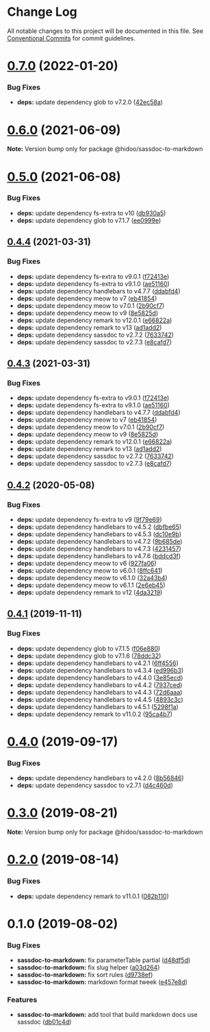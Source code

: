# Change Log

All notable changes to this project will be documented in this file.
See [Conventional Commits](https://conventionalcommits.org) for commit guidelines.

# [0.7.0](https://github.com/hidoo/unit-sass/compare/v0.6.0...v0.7.0) (2022-01-20)


### Bug Fixes

* **deps:** update dependency glob to v7.2.0 ([42ec58a](https://github.com/hidoo/unit-sass/commit/42ec58a515f52c9c89d3d19480315b5b99b25be9))





# [0.6.0](https://github.com/hidoo/unit-sass/compare/v0.5.0...v0.6.0) (2021-06-09)

**Note:** Version bump only for package @hidoo/sassdoc-to-markdown





# [0.5.0](https://github.com/hidoo/unit-sass/compare/v0.4.4...v0.5.0) (2021-06-08)


### Bug Fixes

* **deps:** update dependency fs-extra to v10 ([db930a5](https://github.com/hidoo/unit-sass/commit/db930a58f63db1913698fe31d753a6ef97a87ede))
* **deps:** update dependency glob to v7.1.7 ([ee0999e](https://github.com/hidoo/unit-sass/commit/ee0999e8e366b128c9111c4121398abbf9918530))





## [0.4.4](https://github.com/hidoo/unit-sass/compare/v0.4.2...v0.4.4) (2021-03-31)


### Bug Fixes

* **deps:** update dependency fs-extra to v9.0.1 ([f72413e](https://github.com/hidoo/unit-sass/commit/f72413eeeb821834c1e5eea42b71fca78ed97ccb))
* **deps:** update dependency fs-extra to v9.1.0 ([ae51160](https://github.com/hidoo/unit-sass/commit/ae51160326cd5ab4edd3aff0902b9ffc28e3fa5d))
* **deps:** update dependency handlebars to v4.7.7 ([ddabfd4](https://github.com/hidoo/unit-sass/commit/ddabfd498cd0d9e9278669b04d6dde86f5c9ab4b))
* **deps:** update dependency meow to v7 ([eb41854](https://github.com/hidoo/unit-sass/commit/eb4185423ecec6392a9c5451f67b7039e2a68e1e))
* **deps:** update dependency meow to v7.0.1 ([2b90cf7](https://github.com/hidoo/unit-sass/commit/2b90cf764a203a1e9c157aef1a028cd1d102b29a))
* **deps:** update dependency meow to v9 ([8e5825d](https://github.com/hidoo/unit-sass/commit/8e5825d2ef438777e0ca3ef1d34470378f0ccb2c))
* **deps:** update dependency remark to v12.0.1 ([e66822a](https://github.com/hidoo/unit-sass/commit/e66822ab2d01bb273c74f4bc6a58f0c9443e1d03))
* **deps:** update dependency remark to v13 ([ad1add2](https://github.com/hidoo/unit-sass/commit/ad1add26c6f673fc3ff4f9f523bcc913b67a279f))
* **deps:** update dependency sassdoc to v2.7.2 ([7633742](https://github.com/hidoo/unit-sass/commit/76337427c587b7759182b65d1fbf7f810c6650eb))
* **deps:** update dependency sassdoc to v2.7.3 ([e8cafd7](https://github.com/hidoo/unit-sass/commit/e8cafd7fa7070d79828e4a235fd6fe67c16d68f8))





## [0.4.3](https://github.com/hidoo/unit-sass/compare/v0.4.2...v0.4.3) (2021-03-31)


### Bug Fixes

* **deps:** update dependency fs-extra to v9.0.1 ([f72413e](https://github.com/hidoo/unit-sass/commit/f72413eeeb821834c1e5eea42b71fca78ed97ccb))
* **deps:** update dependency fs-extra to v9.1.0 ([ae51160](https://github.com/hidoo/unit-sass/commit/ae51160326cd5ab4edd3aff0902b9ffc28e3fa5d))
* **deps:** update dependency handlebars to v4.7.7 ([ddabfd4](https://github.com/hidoo/unit-sass/commit/ddabfd498cd0d9e9278669b04d6dde86f5c9ab4b))
* **deps:** update dependency meow to v7 ([eb41854](https://github.com/hidoo/unit-sass/commit/eb4185423ecec6392a9c5451f67b7039e2a68e1e))
* **deps:** update dependency meow to v7.0.1 ([2b90cf7](https://github.com/hidoo/unit-sass/commit/2b90cf764a203a1e9c157aef1a028cd1d102b29a))
* **deps:** update dependency meow to v9 ([8e5825d](https://github.com/hidoo/unit-sass/commit/8e5825d2ef438777e0ca3ef1d34470378f0ccb2c))
* **deps:** update dependency remark to v12.0.1 ([e66822a](https://github.com/hidoo/unit-sass/commit/e66822ab2d01bb273c74f4bc6a58f0c9443e1d03))
* **deps:** update dependency remark to v13 ([ad1add2](https://github.com/hidoo/unit-sass/commit/ad1add26c6f673fc3ff4f9f523bcc913b67a279f))
* **deps:** update dependency sassdoc to v2.7.2 ([7633742](https://github.com/hidoo/unit-sass/commit/76337427c587b7759182b65d1fbf7f810c6650eb))
* **deps:** update dependency sassdoc to v2.7.3 ([e8cafd7](https://github.com/hidoo/unit-sass/commit/e8cafd7fa7070d79828e4a235fd6fe67c16d68f8))





## [0.4.2](https://github.com/hidoo/unit-sass/compare/v0.4.1...v0.4.2) (2020-05-08)


### Bug Fixes

* **deps:** update dependency fs-extra to v9 ([9f79e69](https://github.com/hidoo/unit-sass/commit/9f79e69618f1636c1e66a563524751587b695cd9))
* **deps:** update dependency handlebars to v4.5.2 ([dbfbe65](https://github.com/hidoo/unit-sass/commit/dbfbe65a165cffb613aadd74865b0f8f29a20bde))
* **deps:** update dependency handlebars to v4.5.3 ([dc10e9b](https://github.com/hidoo/unit-sass/commit/dc10e9b3fde2ad8cc6f2380729c06c09354c833f))
* **deps:** update dependency handlebars to v4.7.2 ([9b685de](https://github.com/hidoo/unit-sass/commit/9b685de4da09e5a46591846be2c49381c9a6d0e4))
* **deps:** update dependency handlebars to v4.7.3 ([4231457](https://github.com/hidoo/unit-sass/commit/4231457283400511ed6e7e4012d61b14dac94dcc))
* **deps:** update dependency handlebars to v4.7.6 ([bddcd3f](https://github.com/hidoo/unit-sass/commit/bddcd3f27c50c062d097970dfc16c9b6f9fbe1ee))
* **deps:** update dependency meow to v6 ([927fa06](https://github.com/hidoo/unit-sass/commit/927fa0605302b3de1c49d1660211bdd2e1655915))
* **deps:** update dependency meow to v6.0.1 ([8ffc641](https://github.com/hidoo/unit-sass/commit/8ffc64182e55eda445e813fd85230e2cf577ecc9))
* **deps:** update dependency meow to v6.1.0 ([32a43b4](https://github.com/hidoo/unit-sass/commit/32a43b41ba831d38dd6484c0906b406b4192ff18))
* **deps:** update dependency meow to v6.1.1 ([2e6eb45](https://github.com/hidoo/unit-sass/commit/2e6eb45dc35c9876beed4bd2daa4f29f3d567e84))
* **deps:** update dependency remark to v12 ([4da3219](https://github.com/hidoo/unit-sass/commit/4da32195bae3ab80476f9fea62fd9b5219b01cb2))





## [0.4.1](https://github.com/hidoo/unit-sass/compare/v0.4.0...v0.4.1) (2019-11-11)


### Bug Fixes

* **deps:** update dependency glob to v7.1.5 ([f06e880](https://github.com/hidoo/unit-sass/commit/f06e880))
* **deps:** update dependency glob to v7.1.6 ([78ddc32](https://github.com/hidoo/unit-sass/commit/78ddc32))
* **deps:** update dependency handlebars to v4.2.1 ([6ff4556](https://github.com/hidoo/unit-sass/commit/6ff4556))
* **deps:** update dependency handlebars to v4.3.4 ([ed996b3](https://github.com/hidoo/unit-sass/commit/ed996b3))
* **deps:** update dependency handlebars to v4.4.0 ([3e85ecd](https://github.com/hidoo/unit-sass/commit/3e85ecd))
* **deps:** update dependency handlebars to v4.4.2 ([7937ced](https://github.com/hidoo/unit-sass/commit/7937ced))
* **deps:** update dependency handlebars to v4.4.3 ([72d6aaa](https://github.com/hidoo/unit-sass/commit/72d6aaa))
* **deps:** update dependency handlebars to v4.4.5 ([4893c3c](https://github.com/hidoo/unit-sass/commit/4893c3c))
* **deps:** update dependency handlebars to v4.5.1 ([5298f1a](https://github.com/hidoo/unit-sass/commit/5298f1a))
* **deps:** update dependency remark to v11.0.2 ([95ca4b7](https://github.com/hidoo/unit-sass/commit/95ca4b7))





# [0.4.0](https://github.com/hidoo/unit-sass/compare/v0.3.1...v0.4.0) (2019-09-17)


### Bug Fixes

* **deps:** update dependency handlebars to v4.2.0 ([8b56846](https://github.com/hidoo/unit-sass/commit/8b56846))
* **deps:** update dependency sassdoc to v2.7.1 ([d4c460d](https://github.com/hidoo/unit-sass/commit/d4c460d))





# [0.3.0](https://github.com/hidoo/unit-sass/compare/v0.2.0...v0.3.0) (2019-08-21)

**Note:** Version bump only for package @hidoo/sassdoc-to-markdown





# [0.2.0](https://github.com/hidoo/unit-sass/compare/v0.1.0...v0.2.0) (2019-08-14)


### Bug Fixes

* **deps:** update dependency remark to v11.0.1 ([082b110](https://github.com/hidoo/unit-sass/commit/082b110))





# 0.1.0 (2019-08-02)


### Bug Fixes

* **sassdoc-to-markdown:** fix parameterTable partial ([d48df5d](https://github.com/hidoo/unit-sass/commit/d48df5d))
* **sassdoc-to-markdown:** fix slug helper ([a03d264](https://github.com/hidoo/unit-sass/commit/a03d264))
* **sassdoc-to-markdown:** fix sort rules ([d9738ef](https://github.com/hidoo/unit-sass/commit/d9738ef))
* **sassdoc-to-markdown:** markdown format tweek ([e457e8d](https://github.com/hidoo/unit-sass/commit/e457e8d))


### Features

* **sassdoc-to-markdown:** add tool that build markdown docs use sassdoc ([db01c4d](https://github.com/hidoo/unit-sass/commit/db01c4d))
